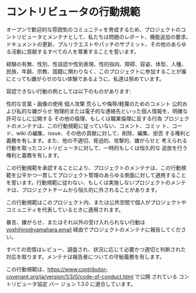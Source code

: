# コントリビュータの行動規範

オープンで歓迎的な雰囲気のコミュニティを育成するため、プロジェクトのコ ントリビュータとメンテナとして、私たちは問題のレポート、機能追加の要求、 ドキュメントの更新、プルリクエストやパッチのサブミット、その他のあらゆ る活動に貢献するすべての人を尊重することを誓います。

経験の有無、性別、性自認や性別表現、性的指向、障碍、容姿、体型、人種、 民族、年齢、宗教、国籍に関わりなく、このプロジェクトに参加することが誰 にとっても嫌がらせのない体験であるように、私達は努めています。

容認できない行動の例としては以下のものがあります:

性的な言葉・画像の使用
個人攻撃
荒らしや侮辱/軽蔑のためのコメント
公的および私的な嫌がらせ
物理的または電子的な連絡先といった個人情報を、明確な許可なしに公開する
その他の倫理、もしくは職業倫理に反する行為
プロジェクトのメンテナは、この行動規範に従っていない、コメント、コミッ ト、コード、wiki の編集、issue、その他の貢献に対して、削除、編集、拒否 する権利と義務を有します。また、他の不適切、脅迫的、攻撃的、嫌がらせと 考えられる行動を取ったコントリビュータに対して、一時的もしくは恒久的な 追放を行う権利と義務を有します。

この行動規範を承認することにより、プロジェクトのメンテナは、この行動規 範を公平かつ一貫してプロジェクト管理のあらゆる側面に対して適用すること を誓います。行動規範に従わない、もしくは実施しないプロジェクトのメンテ ナは、プロジェクトチームから恒久的に外されることがあります。

この行動規範はこのプロジェクト内、または公共空間で個人がプロジェクトや コミュニティを代表しているときに適用されます。

暴言、嫌がらせ、またはそれ以外の受け入れられない行動は yoshihiro@yamahara.email 経由でプロジェクトのメンテナに報告してください。

すべての苦情はレビュー、調査され、状況に応じて必要かつ適切と判断された 対応を取ります。メンテナは報告者についての守秘義務を有します。

この行動規範は、https://www.contributor-covenant.org/ja/version/1/3/0/code-of-conduct.html で公開 されている コントリビュータ協定 バー ジョン 1.3.0 に適合しています。

